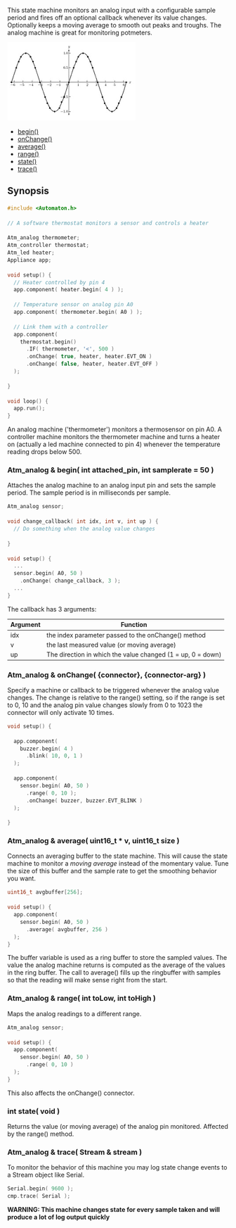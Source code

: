 This state machine monitors an analog input with a configurable sample period and fires off an optional callback whenever its value changes. Optionally keeps a moving average to smooth out peaks and troughs. The analog machine is great for monitoring potmeters.

![Sine](images/sine-graph-small.jpg)

<!-- md-tocify-begin -->
* [begin()](#atm_analog--begin-int-attached_pin-int-samplerate--50-)  
* [onChange()](#atm_analog--onchange-connector-connector-arg-)  
* [average()](#atm_analog--average-uint16_t--v-uint16_t-size-)  
* [range()](#atm_analog--range-int-tolow-int-tohigh-)  
* [state()](#int-state-void-)  
* [trace()](#atm_analog--trace-stream--stream-)  

<!-- md-tocify-end -->

## Synopsis ##

```c++
#include <Automaton.h>

// A software thermostat monitors a sensor and controls a heater 

Atm_analog thermometer;
Atm_controller thermostat;
Atm_led heater;
Appliance app;

void setup() {
  // Heater controlled by pin 4
  app.component( heater.begin( 4 ) ); 

  // Temperature sensor on analog pin A0
  app.component( thermometer.begin( A0 ) ); 

  // Link them with a controller
  app.component( 
    thermostat.begin()
      .IF( thermometer, '<', 500 )
      .onChange( true, heater, heater.EVT_ON )
      .onChange( false, heater, heater.EVT_OFF )
  );

}

void loop() {
  app.run();
}
```
An analog machine ('thermometer') monitors a thermosensor on pin A0. A controller machine monitors the thermometer machine and turns a heater on (actually a led machine connected to pin 4) whenever the temperature reading drops below 500.

### Atm_analog & begin( int attached_pin, int samplerate = 50 ) ###

Attaches the analog machine to an analog input pin and sets the sample period. The sample period is in milliseconds per sample.

```c++
Atm_analog sensor;

void change_callback( int idx, int v, int up ) {
  // Do something when the analog value changes

}

void setup() {
  ...
  sensor.begin( A0, 50 )
    .onChange( change_callback, 3 );
  ...
}
```

The callback has 3 arguments:

Argument | Function
-------- | --------
idx | the index parameter passed to the onChange() method
v | the last measured value (or moving average)
up  | The direction in which the value changed (1 = up, 0 = down)


### Atm_analog & onChange( {connector}, {connector-arg} ) ###

Specify a machine or callback to be triggered whenever the analog value changes. The change is relative to the range() setting, so if the range is set to 0, 10 and the analog pin value changes slowly from 0 to 1023 the connector will only activate 10 times.

```c++
void setup() {

  app.component( 
    buzzer.begin( 4 )
      .blink( 10, 0, 1 )
  );

  app.component( 
    sensor.begin( A0, 50 )
      .range( 0, 10 );
      .onChange( buzzer, buzzer.EVT_BLINK )
  );

}
```

### Atm_analog & average( uint16_t * v, uint16_t size ) ###

Connects an averaging buffer to the state machine. This will cause the state machine to monitor a *moving average* instead of the momentary value. Tune the size of this buffer and the sample rate to get the smoothing behavior you want.

```c++
uint16_t avgbuffer[256];

void setup() {
  app.component( 
    sensor.begin( A0, 50 )
      .average( avgbuffer, 256 )
  );
}
```
The buffer variable is used as a ring buffer to store the sampled values. The value the analog machine returns  is computed as the average of the values in the ring buffer. The call to average() fills up the ringbuffer with samples so that the reading will make sense right from the start.

### Atm_analog & range( int toLow, int toHigh ) ###

Maps the analog readings to a different range.

```c++
Atm_analog sensor;

void setup() {
  app.component( 
    sensor.begin( A0, 50 )
      .range( 0, 10 )
  );
}

```
This also affects the onChange() connector.

### int state( void ) ###

Returns the value (or moving average) of the analog pin monitored. Affected by the range() method.

### Atm_analog & trace( Stream & stream ) ###

To monitor the behavior of this machine you may log state change events to a Stream object like Serial.

```c++
Serial.begin( 9600 );
cmp.trace( Serial );
```

**WARNING: This machine changes state for every sample taken and will produce a lot of log output quickly**

